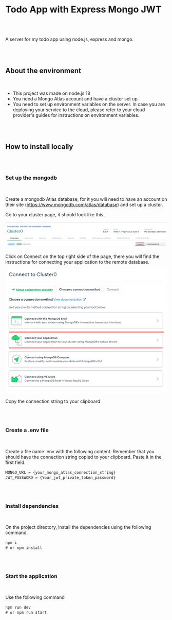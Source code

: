 # Todo App with Express Mongo JWT

<br>
<br>

A server for my todo app using node.js, express and mongo.

<br>
<br>

## About the environment

<br>

- This project was made on node.js 18
- You need a Mongo Atlas account and have a cluster set up
- You need to set up environment variables on the server. In case you are deploying your service to the cloud, please refer to your cloud provider's guides for instructions on environment variables.

<br>
<br>

## How to install locally
<br>
<br>

### Set up the mongodb

<br>

Create a mongodb Atlas database, for it you will need to have an account on their site (https://www.mongodb.com/atlas/database) and set up a cluster.

Go to your cluster page, it should look like this.


![Image 1](manual_capture_1.png)

Click on Connect on the top right side of the page, there you will find the instructions for connecting your application to the remote database.

![Image 2](manual_capture_2.png)

Copy the connection string to your clipboard

<br>
<br>

### Create a .env file

<br>

Create a file name .env with the following content. Remember that you should have the connection string copied to your clipboard. Paste it in the first field.
```env:
MONGO_URL = {your_mongo_atlas_connection_string}
JWT_PASSWORD = {Your_jwt_private_token_password}
```

<br>
<br>

### Install dependencies

<br>

On the project directory, install the dependencies using the following command.

```bash:
npm i
# or npm install
```
<br>
<br>

### Start the application

<br>

Use the following command

```bash:
npm run dev
# or npm run start
```

<br>
<br>